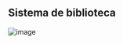 ## Sistema de biblioteca
![image](https://github.com/WilmerMeza/SisTramiDoc/assets/55814963/aa5fc10d-1e7a-4c82-9b65-307914b6467e)
